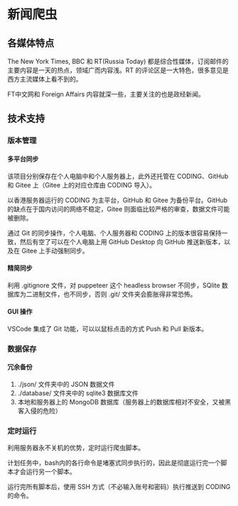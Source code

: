 # 新闻爬虫

## 各媒体特点

The New York Times, BBC 和 RT(Russia Today) 都是综合性媒体，订阅邮件的主要内容是一天的热点，领域广而内容浅。RT 的评论区是一大特色，很多意见是西方主流媒体上看不到的。

FT中文网和 Foreign Affairs 内容就深一些，主要关注的也是政经新闻。 





## 技术支持

### 版本管理

#### 多平台同步

该项目分别保存在个人电脑中和个人服务器上，此外还托管在 CODING、GitHub 和 Gitee 上（Gitee 上的对应仓库由 CODING 导入）。

以香港服务器运行的 CODING 为主平台，GitHub 和 Gitee 为备份平台。GitHub 的缺点在于国内访问的网络不稳定，Gitee 则面临比较严格的审查，数据文件可能被删除。

通过 Git 的同步操作，个人电脑、个人服务器和 CODING 上的版本很容易保持一致，然后有空了可以在个人电脑上用 GitHub Desktop 向 GitHub 推送新版本，以及在 Gitee 上手动强制同步。

#### 精简同步

利用 .gitignore 文件，对 puppeteer 这个 headless browser 不同步，SQlite 数据库为二进制文件，也不同步，否则 .git/ 文件夹会膨胀得非常恐怖。

#### GUI 操作

VSCode 集成了 Git 功能，可以以鼠标点击的方式 Push 和 Pull 新版本。

### 数据保存

#### 冗余备份

1. ./json/ 文件夹中的 JSON 数据文件
2. ./database/ 文件夹中的 sqlite3 数据库文件
3. 本地和服务器上的 MongoDB 数据库（服务器上的数据库相对不安全，又被黑客入侵的危险）

### 定时运行

利用服务器永不关机的优势，定时运行爬虫脚本。

计划任务中，bash内的各行命令是堵塞式同步执行的，因此是彻底运行完一个脚本才会运行另一个脚本。

运行完所有脚本后，使用 SSH 方式（不必输入账号和密码）执行推送到 CODING 的命令。

